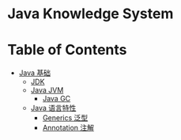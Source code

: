 # Java Knowledge System

Table of Contents
=================

   * [Java 基础](#java-基础)
      * [<a href="Java-Basic/JDK/README.md">JDK</a>](#jdk)
      * [<a href="Java-Basic/JVM/README.md">Java JVM</a>](#java-jvm)
         * [<a href="Java-Basic/JVM/GC/README.md">Java GC</a>](#java-gc)
      * [<a href="Java-Basic/Features/README.md">Java 语言特性</a>](#java-语言特性)
         * [<a href="Java-Basic/Features/Java5/Generics/README.md">Generics 泛型</a>](#generics-泛型)
         * [<a href="Java-Basic/Features/Java5/Annotation/README.md">Annotation 注解</a>](#annotation-注解)